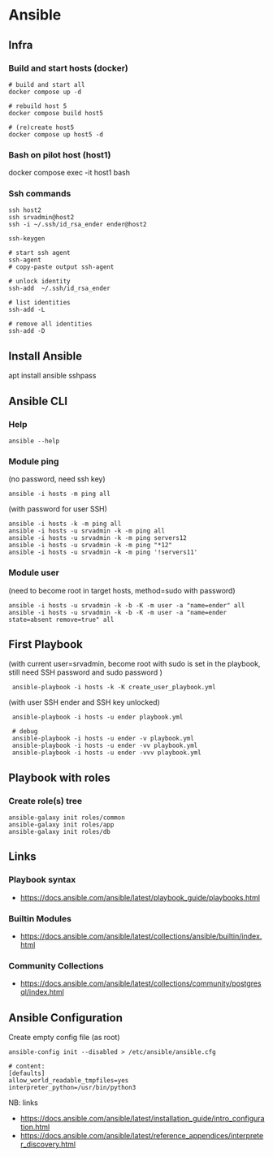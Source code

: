 # Ansible

## Infra

### Build and start hosts (docker)
```
# build and start all
docker compose up -d

# rebuild host 5
docker compose build host5

# (re)create host5
docker compose up host5 -d
```


### Bash on pilot host (host1)
docker compose exec -it host1 bash

### Ssh commands
```
ssh host2
ssh srvadmin@host2
ssh -i ~/.ssh/id_rsa_ender ender@host2

ssh-keygen

# start ssh agent
ssh-agent
# copy-paste output ssh-agent

# unlock identity
ssh-add  ~/.ssh/id_rsa_ender

# list identities
ssh-add -L 

# remove all identities
ssh-add -D

```

## Install Ansible
apt install ansible sshpass

## Ansible CLI
### Help
`ansible --help`

### Module ping
(no password, need ssh key)

```
ansible -i hosts -m ping all
```

(with password for user SSH)
```
ansible -i hosts -k -m ping all
ansible -i hosts -u srvadmin -k -m ping all
ansible -i hosts -u srvadmin -k -m ping servers12
ansible -i hosts -u srvadmin -k -m ping "*12"
ansible -i hosts -u srvadmin -k -m ping '!servers11'
```

### Module user
(need to become root in target hosts, method=sudo with password)
```
ansible -i hosts -u srvadmin -k -b -K -m user -a "name=ender" all
ansible -i hosts -u srvadmin -k -b -K -m user -a "name=ender state=absent remove=true" all
```

## First Playbook
(with current user=srvadmin, become root with sudo is set in the playbook, still need SSH password and sudo password )
```
 ansible-playbook -i hosts -k -K create_user_playbook.yml
 ```

(with user SSH ender and SSH key unlocked)
```
 ansible-playbook -i hosts -u ender playbook.yml

 # debug
 ansible-playbook -i hosts -u ender -v playbook.yml
 ansible-playbook -i hosts -u ender -vv playbook.yml
 ansible-playbook -i hosts -u ender -vvv playbook.yml
 ```

 ## Playbook with roles
 ### Create role(s) tree
 ```
ansible-galaxy init roles/common
ansible-galaxy init roles/app
ansible-galaxy init roles/db
 ```

 ## Links
 ### Playbook syntax
 - https://docs.ansible.com/ansible/latest/playbook_guide/playbooks.html
 ### Builtin Modules
 - https://docs.ansible.com/ansible/latest/collections/ansible/builtin/index.html
 ### Community Collections
 - https://docs.ansible.com/ansible/latest/collections/community/postgresql/index.html

 ## Ansible Configuration

 Create empty config file (as root)

 ```
 ansible-config init --disabled > /etc/ansible/ansible.cfg

# content:
[defaults]
allow_world_readable_tmpfiles=yes
interpreter_python=/usr/bin/python3

 ```

NB: links
- https://docs.ansible.com/ansible/latest/installation_guide/intro_configuration.html
- https://docs.ansible.com/ansible/latest/reference_appendices/interpreter_discovery.html

